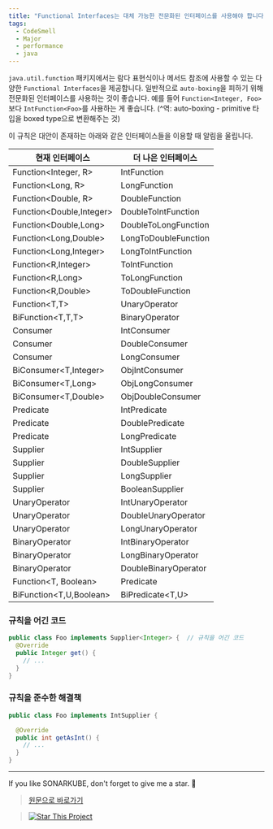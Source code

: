 ```yaml
---
title: "Functional Interfaces는 대체 가능한 전문화된 인터페이스를 사용해야 합니다."
tags:
  - CodeSmell
  - Major
  - performance
  - java
---
```


`java.util.function` 패키지에서는 람다 표현식이나 메서드 참조에 사용할 수 있는 다양한 `Functional Interfaces`을 제공합니다.
일반적으로 `auto-boxing`을 피하기 위해 전문화된 인터페이스를 사용하는 것이 좋습니다.
예를 들어 `Function<Integer, Foo>`보다 `IntFunction<Foo>`를 사용하는 게 좋습니다.
(^역: auto-boxing - primitive 타입을 boxed type으로 변환해주는 것)

이 규칙은 대안이 존재하는 아래와 같은 인터페이스들을 이용할 때 알림을 울립니다.

| 현재 인터페이스          | 더 나은 인터페이스   |
| ------------------------ | -------------------- |
| Function<Integer, R>     | IntFunction<R>       |
| Function<Long, R>        | LongFunction<R>      |
| Function<Double, R>      | DoubleFunction<R>    |
| Function<Double,Integer> | DoubleToIntFunction  |
| Function<Double,Long>    | DoubleToLongFunction |
| Function<Long,Double>    | LongToDoubleFunction |
| Function<Long,Integer>   | LongToIntFunction    |
| Function<R,Integer>      | ToIntFunction<R>     |
| Function<R,Long>         | ToLongFunction<R>    |
| Function<R,Double>       | ToDoubleFunction<R>  |
| Function<T,T>            | UnaryOperator<T>     |
| BiFunction<T,T,T>        | BinaryOperator<T>    |
| Consumer<Integer>        | IntConsumer          |
| Consumer<Double>         | DoubleConsumer       |
| Consumer<Long>           | LongConsumer         |
| BiConsumer<T,Integer>    | ObjIntConsumer<T>    |
| BiConsumer<T,Long>       | ObjLongConsumer<T>   |
| BiConsumer<T,Double>     | ObjDoubleConsumer<T> |
| Predicate<Integer>       | IntPredicate         |
| Predicate<Double>        | DoublePredicate      |
| Predicate<Long>          | LongPredicate        |
| Supplier<Integer>        | IntSupplier          |
| Supplier<Double>         | DoubleSupplier       |
| Supplier<Long>           | LongSupplier         |
| Supplier<Boolean>        | BooleanSupplier      |
| UnaryOperator<Integer>   | IntUnaryOperator     |
| UnaryOperator<Double>    | DoubleUnaryOperator  |
| UnaryOperator<Long>      | LongUnaryOperator    |
| BinaryOperator<Integer>  | IntBinaryOperator    |
| BinaryOperator<Long>     | LongBinaryOperator   |
| BinaryOperator<Double>   | DoubleBinaryOperator |
| Function<T, Boolean>     | Predicate<T>         |
| BiFunction<T,U,Boolean>  | BiPredicate<T,U>     |

### 규칙을 어긴 코드

```java
public class Foo implements Supplier<Integer> {  // 규칙을 어긴 코드
  @Override
  public Integer get() {
    // ...
  }
}
```

### 규칙을 준수한 해결책

```java
public class Foo implements IntSupplier {

  @Override
  public int getAsInt() {
    // ...
  }
}
```

---

If you like SONARKUBE, don't forget to give me a star. :star2:

> [원문으로 바로가기](https://rules.sonarsource.com/java/RSPEC-4276)

> [![Star This Project](https://img.shields.io/github/stars/kantabile/sonarkube.svg?label=Stars&style=social)](https://github.com/kantabile/sonarkube)

